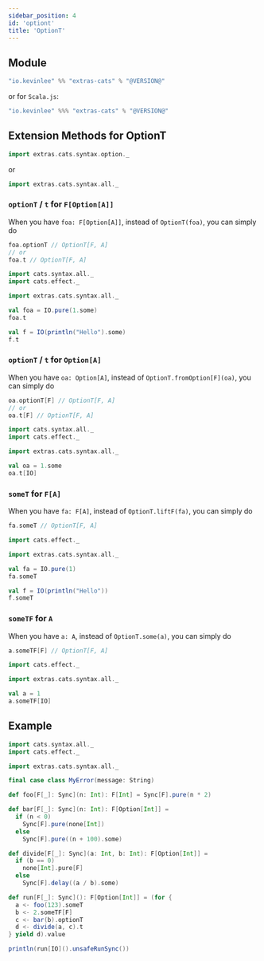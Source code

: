 ```yaml
---
sidebar_position: 4
id: 'optiont'
title: 'OptionT'
---
```


## Module
```scala
"io.kevinlee" %% "extras-cats" % "@VERSION@"
```
or for `Scala.js`:
```scala
"io.kevinlee" %%% "extras-cats" % "@VERSION@"
```

## Extension Methods for OptionT

```scala
import extras.cats.syntax.option._
```
or
```scala
import extras.cats.syntax.all._
```

### `optionT` / `t` for `F[Option[A]]`
When you have `foa: F[Option[A]]`, instead of `OptionT(foa)`, you can simply do
```scala
foa.optionT // OptionT[F, A]
// or
foa.t // OptionT[F, A]
```

```scala mdoc:reset-object:height=4
import cats.syntax.all._
import cats.effect._

import extras.cats.syntax.all._

val foa = IO.pure(1.some)
foa.t

val f = IO(println("Hello").some)
f.t
```


### `optionT` / `t` for `Option[A]`
When you have `oa: Option[A]`, instead of `OptionT.fromOption[F](oa)`, you can simply do
```scala
oa.optionT[F] // OptionT[F, A]
// or
oa.t[F] // OptionT[F, A]
```

```scala mdoc:reset-object
import cats.syntax.all._
import cats.effect._

import extras.cats.syntax.all._

val oa = 1.some
oa.t[IO]
```


### `someT` for `F[A]`
When you have `fa: F[A]`, instead of `OptionT.liftF(fa)`, you can simply do
```scala
fa.someT // OptionT[F, A]
```

```scala mdoc:reset-object:height=4
import cats.effect._

import extras.cats.syntax.all._

val fa = IO.pure(1)
fa.someT

val f = IO(println("Hello"))
f.someT
```


### `someTF` for `A`
When you have `a: A`, instead of `OptionT.some(a)`, you can simply do
```scala
a.someTF[F] // OptionT[F, A]
```

```scala mdoc:reset-object
import cats.effect._

import extras.cats.syntax.all._

val a = 1
a.someTF[IO]
```


## Example

```scala mdoc:reset-object
import cats.syntax.all._
import cats.effect._

import extras.cats.syntax.all._

final case class MyError(message: String)

def foo[F[_]: Sync](n: Int): F[Int] = Sync[F].pure(n * 2)

def bar[F[_]: Sync](n: Int): F[Option[Int]] =
  if (n < 0)
    Sync[F].pure(none[Int])
  else
    Sync[F].pure((n + 100).some)

def divide[F[_]: Sync](a: Int, b: Int): F[Option[Int]] =
  if (b == 0)
    none[Int].pure[F]
  else
    Sync[F].delay((a / b).some)

def run[F[_]: Sync](): F[Option[Int]] = (for {
  a <- foo(123).someT
  b <- 2.someTF[F]
  c <- bar(b).optionT
  d <- divide(a, c).t
} yield d).value

println(run[IO]().unsafeRunSync())

```
